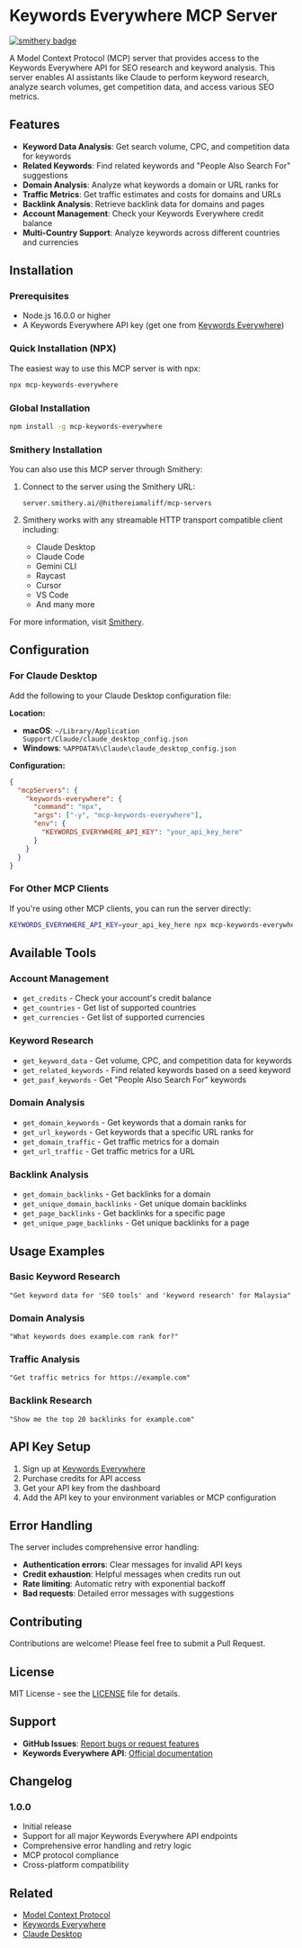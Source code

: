 # Keywords Everywhere MCP Server

[![smithery badge](https://smithery.ai/badge/@hithereiamaliff/mcp-servers)](https://smithery.ai/server/@hithereiamaliff/mcp-servers)

A Model Context Protocol (MCP) server that provides access to the Keywords Everywhere API for SEO research and keyword analysis. This server enables AI assistants like Claude to perform keyword research, analyze search volumes, get competition data, and access various SEO metrics.

## Features

- **Keyword Data Analysis**: Get search volume, CPC, and competition data for keywords
- **Related Keywords**: Find related keywords and "People Also Search For" suggestions
- **Domain Analysis**: Analyze what keywords a domain or URL ranks for
- **Traffic Metrics**: Get traffic estimates and costs for domains and URLs
- **Backlink Analysis**: Retrieve backlink data for domains and pages
- **Account Management**: Check your Keywords Everywhere credit balance
- **Multi-Country Support**: Analyze keywords across different countries and currencies

## Installation

### Prerequisites

- Node.js 16.0.0 or higher
- A Keywords Everywhere API key (get one from [Keywords Everywhere](https://keywordseverywhere.com/))

### Quick Installation (NPX)

The easiest way to use this MCP server is with npx:

```bash
npx mcp-keywords-everywhere
```

### Global Installation

```bash
npm install -g mcp-keywords-everywhere
```

### Smithery Installation

You can also use this MCP server through Smithery:

1. Connect to the server using the Smithery URL:
   ```
   server.smithery.ai/@hithereiamaliff/mcp-servers
   ```

2. Smithery works with any streamable HTTP transport compatible client including:
   - Claude Desktop
   - Claude Code
   - Gemini CLI
   - Raycast
   - Cursor
   - VS Code
   - And many more

For more information, visit [Smithery](https://smithery.ai/server/@hithereiamaliff/mcp-servers).

## Configuration

### For Claude Desktop

Add the following to your Claude Desktop configuration file:

**Location:**
- **macOS**: `~/Library/Application Support/Claude/claude_desktop_config.json`
- **Windows**: `%APPDATA%\Claude\claude_desktop_config.json`

**Configuration:**
```json
{
  "mcpServers": {
    "keywords-everywhere": {
      "command": "npx",
      "args": ["-y", "mcp-keywords-everywhere"],
      "env": {
        "KEYWORDS_EVERYWHERE_API_KEY": "your_api_key_here"
      }
    }
  }
}
```

### For Other MCP Clients

If you're using other MCP clients, you can run the server directly:

```bash
KEYWORDS_EVERYWHERE_API_KEY=your_api_key_here npx mcp-keywords-everywhere
```

## Available Tools

### Account Management
- `get_credits` - Check your account's credit balance
- `get_countries` - Get list of supported countries
- `get_currencies` - Get list of supported currencies

### Keyword Research
- `get_keyword_data` - Get volume, CPC, and competition data for keywords
- `get_related_keywords` - Find related keywords based on a seed keyword
- `get_pasf_keywords` - Get "People Also Search For" keywords

### Domain Analysis
- `get_domain_keywords` - Get keywords that a domain ranks for
- `get_url_keywords` - Get keywords that a specific URL ranks for
- `get_domain_traffic` - Get traffic metrics for a domain
- `get_url_traffic` - Get traffic metrics for a URL

### Backlink Analysis
- `get_domain_backlinks` - Get backlinks for a domain
- `get_unique_domain_backlinks` - Get unique domain backlinks
- `get_page_backlinks` - Get backlinks for a specific page
- `get_unique_page_backlinks` - Get unique backlinks for a page

## Usage Examples

### Basic Keyword Research
```
"Get keyword data for 'SEO tools' and 'keyword research' for Malaysia"
```

### Domain Analysis
```
"What keywords does example.com rank for?"
```

### Traffic Analysis
```
"Get traffic metrics for https://example.com"
```

### Backlink Research
```
"Show me the top 20 backlinks for example.com"
```

## API Key Setup

1. Sign up at [Keywords Everywhere](https://keywordseverywhere.com/)
2. Purchase credits for API access
3. Get your API key from the dashboard
4. Add the API key to your environment variables or MCP configuration

## Error Handling

The server includes comprehensive error handling:

- **Authentication errors**: Clear messages for invalid API keys
- **Credit exhaustion**: Helpful messages when credits run out
- **Rate limiting**: Automatic retry with exponential backoff
- **Bad requests**: Detailed error messages with suggestions

## Contributing

Contributions are welcome! Please feel free to submit a Pull Request.

## License

MIT License - see the [LICENSE](LICENSE) file for details.

## Support

- **GitHub Issues**: [Report bugs or request features](https://github.com/hithereiamaliff/mcp-servers/issues)
- **Keywords Everywhere API**: [Official documentation](https://keywordseverywhere.com/api)

## Changelog

### 1.0.0
- Initial release
- Support for all major Keywords Everywhere API endpoints
- Comprehensive error handling and retry logic
- MCP protocol compliance
- Cross-platform compatibility

## Related

- [Model Context Protocol](https://modelcontextprotocol.io/)
- [Keywords Everywhere](https://keywordseverywhere.com/)
- [Claude Desktop](https://claude.ai/)